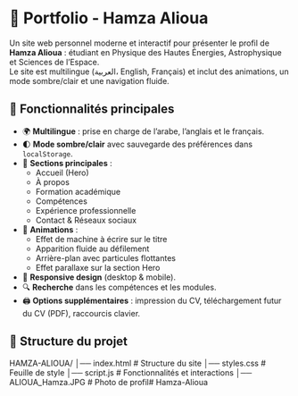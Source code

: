 # 🌌 Portfolio - Hamza Alioua

Un site web personnel moderne et interactif pour présenter le profil de **Hamza Alioua** : étudiant en Physique des Hautes Énergies, Astrophysique et Sciences de l’Espace.  
Le site est multilingue (العربية، English, Français) et inclut des animations, un mode sombre/clair et une navigation fluide.


## 🚀 Fonctionnalités principales

- 🌍 **Multilingue** : prise en charge de l’arabe, l’anglais et le français.  
- 🌓 **Mode sombre/clair** avec sauvegarde des préférences dans `localStorage`.  
- 📜 **Sections principales** :
  - Accueil (Hero)
  - À propos
  - Formation académique
  - Compétences
  - Expérience professionnelle
  - Contact & Réseaux sociaux
- 🎨 **Animations** :
  - Effet de machine à écrire sur le titre
  - Apparition fluide au défilement
  - Arrière-plan avec particules flottantes
  - Effet parallaxe sur la section Hero
- 📱 **Responsive design** (desktop & mobile).
- 🔍 **Recherche** dans les compétences et les modules.
- 🖨️ **Options supplémentaires** : impression du CV, téléchargement futur du CV (PDF), raccourcis clavier.


## 📂 Structure du projet

HAMZA-ALIOUA/
│── index.html # Structure du site
│── styles.css # Feuille de style
│── script.js # Fonctionnalités et interactions
│── ALIOUA_Hamza.JPG # Photo de profil#   H a m z a - A l i o u a  
 